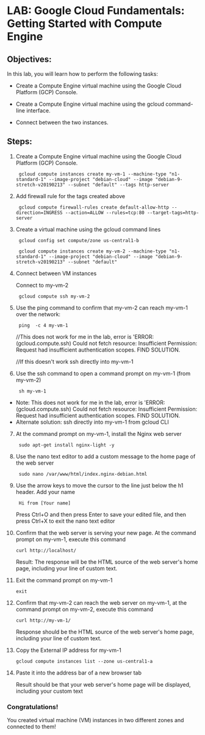 # LAB: Google Cloud Fundamentals: Getting Started with Compute Engine

## Objectives:

In this lab, you will learn how to perform the following tasks:

 - Create a Compute Engine virtual machine using the Google Cloud Platform (GCP) Console.

 - Create a Compute Engine virtual machine using the gcloud command-line interface.

 - Connect between the two instances.

## Steps:

1. Create a Compute Engine virtual machine using the Google Cloud Platform (GCP) Console.

        gcloud compute instances create my-vm-1 --machine-type "n1-standard-1" --image-project "debian-cloud" --image "debian-9-stretch-v20190213" --subnet "default" --tags http-server

2. Add firewall rule for the tags created above
    
        gcloud compute firewall-rules create default-allow-http --direction=INGRESS --action=ALLOW --rules=tcp:80 --target-tags=http-server

3. Create a virtual machine using the gcloud command lines

        gcloud config set compute/zone us-central1-b

        gcloud compute instances create my-vm-2 --machine-type "n1-standard-1" --image-project "debian-cloud" --image "debian-9-stretch-v20190213" --subnet "default"

4. Connect between VM instances 

    Connect to my-vm-2

        gcloud compute ssh my-vm-2
    
5. Use the ping command to confirm that my-vm-2 can reach my-vm-1 over the network:
        
        ping  -c 4 my-vm-1

    
    //This  does not work for me in the lab, error is 'ERROR: (gcloud.compute.ssh) Could not fetch resource:
    Insufficient Permission: Request had insufficient authentication scopes. FIND SOLUTION.
    
    //If this doesn't work ssh directly into my-vm-1
6. Use the ssh command to open a command prompt on my-vm-1 (from my-vm-2)

        sh my-vm-1 

- Note: This  does not work for me in the lab, error is 'ERROR: (gcloud.compute.ssh) Could not fetch resource: Insufficient Permission: Request had insufficient authentication scopes. FIND SOLUTION.
- Alternate solution: ssh directly into my-vm-1 from gcloud CLI

7. At the command prompt on my-vm-1, install the Nginx web server

        sudo apt-get install nginx-light -y

8. Use the nano text editor to add a custom message to the home page of the web server

        sudo nano /var/www/html/index.nginx-debian.html

9. Use the arrow keys to move the cursor to the line just below the h1 header. Add your name

        Hi from [Your name]

    Press Ctrl+O and then press Enter to save your edited file, and then press Ctrl+X to exit the nano text editor

10. Confirm that the web server is serving your new page. At the command prompt on my-vm-1, execute this command

        curl http://localhost/

    Result: The response will be the HTML source of the web server's home page, including your line of custom text.    

11. Exit the command prompt on my-vm-1

        exit

12. Confirm that my-vm-2 can reach the web server on my-vm-1, at the command prompt on my-vm-2, execute this command

        curl http://my-vm-1/

    Response should be the HTML source of the web server's home page, including your line of custom text.

13. Copy the External IP address for my-vm-1

        gcloud compute instances list --zone us-central1-a

14. Paste it into the address bar of a new browser tab

    Result should be that your web server's home page will be displayed, including your custom text

### Congratulations!
You created virtual machine (VM) instances in two different zones and connected to them!